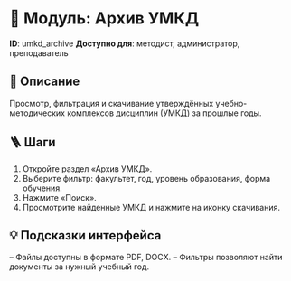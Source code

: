# 📘 Модуль: Архив УМКД
**ID**: umkd_archive
**Доступно для**: методист, администратор, преподаватель

## 📝 Описание
Просмотр, фильтрация и скачивание утверждённых учебно-методических комплексов дисциплин (УМКД) за прошлые годы.

## 🪜 Шаги
1. Откройте раздел «Архив УМКД».
2. Выберите фильтр: факультет, год, уровень образования, форма обучения.
3. Нажмите «Поиск».
4. Просмотрите найденные УМКД и нажмите на иконку скачивания.

## 💡 Подсказки интерфейса
– Файлы доступны в формате PDF, DOCX.
– Фильтры позволяют найти документы за нужный учебный год.
